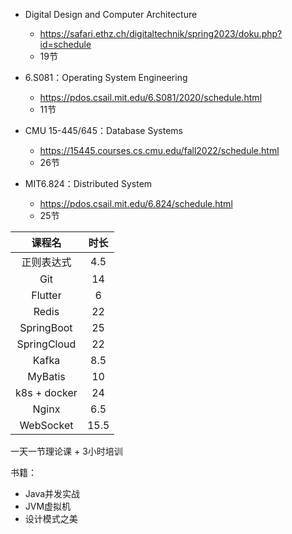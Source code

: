 - Digital Design and Computer Architecture

  - https://safari.ethz.ch/digitaltechnik/spring2023/doku.php?id=schedule
  - 19节
  
- 6.S081：Operating System Engineering
  - https://pdos.csail.mit.edu/6.S081/2020/schedule.html
  - 11节
  
- CMU 15-445/645：Database Systems

  - https://15445.courses.cs.cmu.edu/fall2022/schedule.html
  - 26节
  
- MIT6.824：Distributed System

  - https://pdos.csail.mit.edu/6.824/schedule.html
  - 25节
  

|    课程名    | 时长 |
| :----------: | :--: |
|  正则表达式  | 4.5  |
|     Git      |  14  |
|   Flutter    |  6   |
|    Redis     |  22  |
|  SpringBoot  |  25  |
| SpringCloud  |  22  |
|    Kafka     | 8.5  |
|   MyBatis    |  10  |
| k8s + docker |  24  |
|    Nginx     | 6.5  |
|  WebSocket   | 15.5 |



一天一节理论课 + 3小时培训



书籍：

- Java并发实战
- JVM虚拟机
- 设计模式之美

